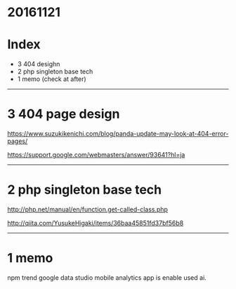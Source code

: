 # 20161121

# Index
- 3 404 desighn
- 2 php singleton base tech
- 1 memo (check at after)


---------------
# 3 404 page design

https://www.suzukikenichi.com/blog/panda-update-may-look-at-404-error-pages/

https://support.google.com/webmasters/answer/93641?hl=ja


---------------
# 2 php singleton base tech

http://php.net/manual/en/function.get-called-class.php

http://qiita.com/YusukeHigaki/items/36baa45851fd37bf56b8

---------------

# 1 memo

npm trend
google data studio
mobile analytics app is enable used ai.

